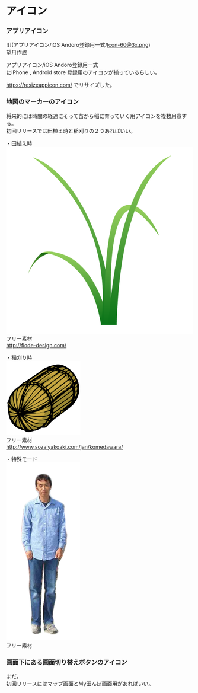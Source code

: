 # アイコン

### アプリアイコン
![](アプリアイコン/iOS Andoro登録用一式/Icon-60@3x.png)  
望月作成  

アプリアイコン/iOS Andoro登録用一式  
にiPhone , Android store 登録用のアイコンが揃っているらしい。  

https://resizeappicon.com/
でリサイズした。

### 地図のマーカーのアイコン
将来的には時間の経過にそって苗から稲に育っていく用アイコンを複数用意する。  
初回リリースでは田植え時と稲刈りの２つあればいい。  
  
・田植え時  
![](マップマーカーアイコン/nae.png)  
フリー素材  
http://flode-design.com/  
  
・稲刈り時  
![](マップマーカーアイコン/tawara.png)  
フリー素材  
http://www.sozaiyakoaki.com/jan/komedawara/  
  
・特殊モード  
![](マップマーカーアイコン/Bossan.png)  
フリー素材  

### 画面下にある画面切り替えボタンのアイコン
まだ。  
初回リリースにはマップ画面とMy田んぼ画面用があればいい。


